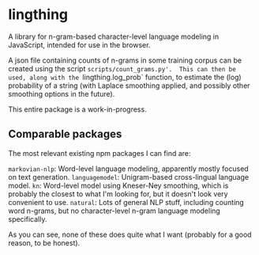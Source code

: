 # lingthing

A library for n-gram-based character-level language modeling in JavaScript,
intended for use in the browser.

A json file containing counts of n-grams in some training corpus can be
created using the script `scripts/count_grams.py'.  This can then be
used, along with the `lingthing.log_prob` function, to estimate
the (log) probability of a string (with Laplace smoothing applied, and
possibly other smoothing options in the future).

This entire package is a work-in-progress.

## Comparable packages
The most relevant existing npm packages I can find are:

`markovian-nlp`: Word-level language modeling, apparently mostly focused on text generation.
`languagemodel`: Unigram-based cross-lingual language model.
`kn`: Word-level model using Kneser-Ney smoothing, which is probably the closest to what I'm looking for, but it doesn't look very convenient to use.
`natural`: Lots of general NLP stuff, including counting word n-grams, but no character-level n-gram language modeling specifically.

As you can see, none of these does quite what I want (probably for a good
reason, to be honest).
